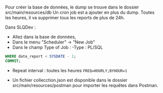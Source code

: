 Pour créer la base de données, le dump se trouve dans le dossier src/main/resources/db
Un cron job est a ajouter en plus du dump. Toutes les heures, il va supprimer tous les reports de plus de 24h.

Dans SLQDev :
* Allez dans la base de données,
* Dans le menu "Scheduler" -> "New Job"
* Dans le champ Type of Job :
-Type : PL/SQL

```SQL DELETE FROM report
WHERE date_report < SYSDATE - 1;
COMMIT;
```

* Repeat interval : toutes les heures
``` FREQ=HOURLY;BYHOUR=1 ```

* Un fichier collecction.json est disponible dans le dossier src/main/resources/postman pour importer les requêtes dans Postman.
